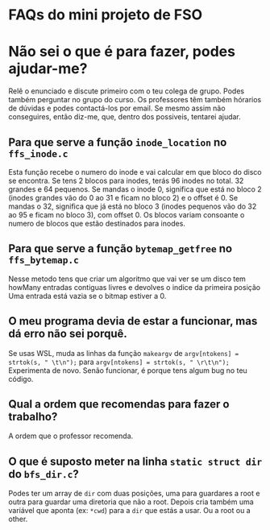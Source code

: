 # FAQs do mini projeto de FSO



# Não sei o que é para fazer, podes ajudar-me?
Relê o enunciado e discute primeiro com o teu colega de grupo. Podes também perguntar no grupo do curso.
Os professores têm também hórarios de dúvidas e podes contactá-los por email.
Se mesmo assim não conseguires, então diz-me, que, dentro dos possiveis, tentarei ajudar.

## Para que serve a função `inode_location` no `ffs_inode.c`
Esta função recebe o numero do inode e vai calcular em que bloco do disco se encontra. 
Se tens 2 blocos para inodes, terás 96 inodes no total. 32 grandes e 64 pequenos. 
Se mandas o inode 0, significa que está no bloco 2 (inodes grandes vão do 0 ao 31 e ficam no bloco 2) e o offset é 0. 
Se mandas o 32, significa que já está no bloco 3 (inodes pequenos vão do 32 ao 95 e ficam no bloco 3), com offset 0.
Os blocos variam consoante o numero de blocos que estão destinados para inodes.


## Para que serve a função `bytemap_getfree` no `ffs_bytemap.c`
Nesse metodo tens que criar um algoritmo que vai ver se um disco tem howMany entradas contiguas livres e devolves o indice da primeira posição
Uma entrada está vazia se o bitmap estiver a 0.

## O meu programa devia de estar a funcionar, mas dá erro não sei porquê.
Se usas WSL, muda as linhas da função `makeargv` de `argv[ntokens] = strtok(s, " \t\n");` para `argv[ntokens] = strtok(s, " \r\t\n");`
Experimenta de novo. Senão funcionar, é porque tens algum bug no teu código.

## Qual a ordem que recomendas para fazer o trabalho?
A ordem que o professor recomenda.

## O que é suposto meter na linha `static struct dir ` do `bfs_dir.c`?
Podes ter um array de `dir` com duas posições, uma para guardares a root e outra para guardar uma diretoria que não a root.
Depois cria também uma variável que aponta (ex: `*cwd`) para a `dir` que estás a usar. Ou a root ou a other.
